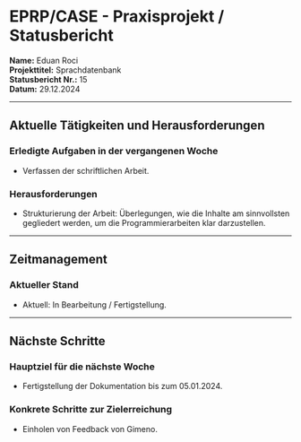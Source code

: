 # EPRP/CASE - Praxisprojekt / Statusbericht

**Name:** Eduan Roci  
**Projekttitel:** Sprachdatenbank  
**Statusbericht Nr.:** 15  
**Datum:** 29.12.2024  

---

## Aktuelle Tätigkeiten und Herausforderungen

### Erledigte Aufgaben in der vergangenen Woche
- Verfassen der schriftlichen Arbeit.

### Herausforderungen
- Strukturierung der Arbeit: Überlegungen, wie die Inhalte am sinnvollsten gegliedert werden, um die Programmierarbeiten klar darzustellen.

---

## Zeitmanagement

### Aktueller Stand
- Aktuell: In Bearbeitung / Fertigstellung.

---

## Nächste Schritte

### Hauptziel für die nächste Woche
- Fertigstellung der Dokumentation bis zum 05.01.2024.

### Konkrete Schritte zur Zielerreichung
- Einholen von Feedback von Gimeno.

